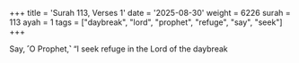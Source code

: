 +++
title = 'Surah 113, Verses 1'
date = '2025-08-30'
weight = 6226
surah = 113
ayah = 1
tags = ["daybreak", "lord", "prophet", "refuge", "say", "seek"]
+++

Say, ˹O Prophet,˺ “I seek refuge in the Lord of the daybreak